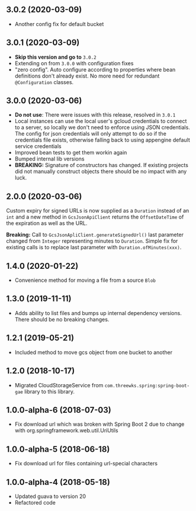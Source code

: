 ## 3.0.2 (2020-03-09)
- Another config fix for default bucket

## 3.0.1 (2020-03-09)
- **Skip this version and go to** `3.0.2`
- Extending on from `3.0.0` with configuration fixes
- "zero config". Auto configure according to properties where bean definitions don't already exist. No more need for redundant `@Configuration` classes.

## 3.0.0 (2020-03-06)
- **Do not use**: There were issues with this release, resolved in `3.0.1`
- Local instances can use the local user's gcloud credentials to connect to a server, so locally we don't need to enforce using JSON credentials. The config for json credentials will only attempt to do so if the credentials file exists, otherwise falling back to using appengine default service credentials
- Improved bean tests to get them workin again
- Bumped internal lib versions
- **BREAKING:** Signature of constructors has changed. If existing projects did not manually construct objects there should be no impact with any luck.

## 2.0.0 (2020-03-06)
Custom expiry for signed URLs is now supplied as a `Duration` instead of an `int` and a new method in `GcsJsonApiClient` returns
the `OffsetDateTime` of the expiration as well as the URL.

**Breaking:** Call to `GcsJsonApliClient.generateSignedUrl()` last parameter changed from `Integer` representing minutes to `Duration`.
Simple fix for existing calls is to replace last parameter with `Duration.ofMinutes(xxx)`.

## 1.4.0 (2020-01-22)
- Convenience method for moving a file from a source `Blob`

## 1.3.0 (2019-11-11)
- Adds ability to list files and bumps up internal dependency versions. There should be no breaking changes.

## 1.2.1 (2019-05-21)
- Included method to move gcs object from one bucket to another

## 1.2.0 (2018-10-17)
- Migrated CloudStorageService from `com.threewks.spring:spring-boot-gae` library to this library.

## 1.0.0-alpha-6 (2018-07-03)
- Fix download url which was broken with Spring Boot 2 due to change with org.springframework.web.util.UriUtils

## 1.0.0-alpha-5 (2018-06-18)
- Fix download url for files containing url-special characters

## 1.0.0-alpha-4 (2018-05-18)
- Updated guava to version 20
- Refactored code
